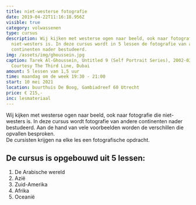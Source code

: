 ```yaml
---
title: niet-westerse fotografie
date: 2019-04-22T11:16:18.956Z
visible: true
category: volwassenen
type: cursus
description: Wij kijken met westerse ogen naar beeld, ook naar fotografie die
  niet-westers is. In deze cursus wordt in 5 lessen de fotografie van andere
  continenten nader bestudeerd.
img: /assets/img/ghoussein.jpg
caption: Tarek Al-Ghoussein, Untitled 9 (Self Portrait Series), 2002-03.
  Courtesy The Third Line, Dubai
amount: 5 lessen van 1,5 uur
time: maandag om de week 19:30 - 21:00
start: 10 mei 2021
location: buurthuis De Boog, Gambiadreef 60 Utrecht
price: € 215,-
inc: lesmateriaal
---
```

Wij kijken met westerse ogen naar beeld, ook naar fotografie die niet-westers is. In deze cursus wordt  fotografie van andere continenten nader bestudeerd. Aan de hand van vele voorbeelden worden de verschillen die opvallen besproken. <br>De cursisten krijgen na elke les een fotografische opdracht.

## **De cursus is opgebouwd uit 5 lessen:**

1. De Arabische wereld
2. Azië
3. Zuid-Amerika
4. Afrika
5. Oceanië
